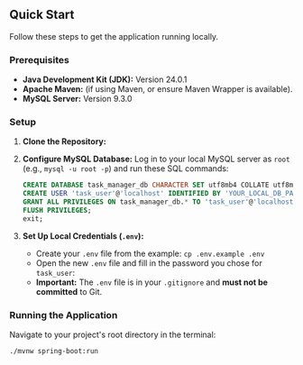 ## Quick Start

Follow these steps to get the application running locally.

### Prerequisites

* **Java Development Kit (JDK):** Version 24.0.1
* **Apache Maven:** (if using Maven, or ensure Maven Wrapper is available).
* **MySQL Server:** Version 9.3.0

### Setup

1.  **Clone the Repository:**
   
2.  **Configure MySQL Database:**
    Log in to your local MySQL server as `root` (e.g., `mysql -u root -p`) and run these SQL commands:

    ```sql
    CREATE DATABASE task_manager_db CHARACTER SET utf8mb4 COLLATE utf8mb4_unicode_ci;
    CREATE USER 'task_user'@'localhost' IDENTIFIED BY 'YOUR_LOCAL_DB_PASSWORD';
    GRANT ALL PRIVILEGES ON task_manager_db.* TO 'task_user'@'localhost';
    FLUSH PRIVILEGES;
    exit;
    ```
    
3.  **Set Up Local Credentials (`.env`):**
    * Create your `.env` file from the example: `cp .env.example .env`
    * Open the new `.env` file and fill in the password you chose for `task_user`:
    * **Important:** The `.env` file is in your `.gitignore` and **must not be committed** to Git.

### Running the Application

Navigate to your project's root directory in the terminal:

```bash
./mvnw spring-boot:run